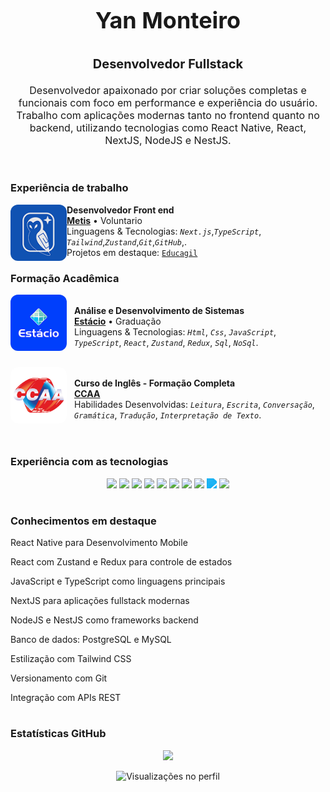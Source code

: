 <h3 align="center" style="font-size: 36px;">Yan Monteiro </h3>
<p align="center" style="font-size: 20px;">
  <strong>Desenvolvedor Fullstack</strong>
</p>

<p align="center" style="font-size: 16px;">
  Desenvolvedor apaixonado por criar soluções completas e funcionais com foco em performance e experiência do usuário. <br/>
  Trabalho com aplicações modernas tanto no frontend quanto no backend, utilizando tecnologias como React Native, React, NextJS, NodeJS e NestJS.
</p>

<br/>

<h3> Experiência de trabalho </h3>

[<img align="left" height="90px" width="90px" style="border-radius: 12px" alt="Metis" src="./img/Metis.png"/>](https://www.linkedin.com/company/equipemetis/posts/?feedView=all)
**Desenvolvedor Front end** \
[**Metis**](https://www.linkedin.com/company/equipemetis/posts/?feedView=all) • Voluntario \
Linguagens & Tecnologias: *`Next.js`*,*`TypeScript`*, *`Tailwind`*,*`Zustand`*,*`Git`*,*`GitHub`*,.\
Projetos em destaque: [`Educagil`]()
<br/>

<h3> Formação Acadêmica </h3>


[<img align="left" height="90px" width="90px" style="border-radius: 12px; margin-right: 12px;" alt="estacio" src="./img/Estacio.png"/>](https://www.estacio.com.br/)  
**Análise e Desenvolvimento de Sistemas**  
[**Estácio**](https://www.estacio.com.br/) • Graduação  
Linguagens & Tecnologias: *`Html`*, *`Css`*, *`JavaScript`*, *`TypeScript`*, *`React`*, *`Zustand`*, *`Redux`*, *`Sql`*, *`NoSql`*.  
<br clear="left"/>

[<img align="left" height="90px" width="90px" style="border-radius: 12px; margin-right: 12px;" alt="curso de inglês" src="./img/ccaa-logo.png"/>](https://www.ccaa.com.br/)  
**Curso de Inglês - Formação Completa**  
[**CCAA**](https://www.ccaa.com.br/)  
Habilidades Desenvolvidas: *`Leitura`*, *`Escrita`*, *`Conversação`*, *`Gramática`*, *`Tradução`*, *`Interpretação de Texto`*.  
<br clear="left"/>

<h1></h1>

<h3> Experiência com as tecnologias </h3>

<p align="center">
  <img src="https://cdn.jsdelivr.net/gh/devicons/devicon/icons/html5/html5-original.svg" height="50" />
  <img src="https://cdn.jsdelivr.net/gh/devicons/devicon/icons/css3/css3-original.svg" height="50" />
  <img src="https://cdn.jsdelivr.net/gh/devicons/devicon/icons/javascript/javascript-original.svg" height="50" />
  <img src="https://cdn.jsdelivr.net/gh/devicons/devicon/icons/typescript/typescript-original.svg" height="50" />
  <img src="https://cdn.jsdelivr.net/gh/devicons/devicon/icons/react/react-original.svg" height="50" />
  <img src="https://cdn.jsdelivr.net/gh/devicons/devicon/icons/nextjs/nextjs-original.svg" height="50" />
  <img src="https://nestjs.com/img/logo-small.svg" height="50" />
  <img src="https://cdn.jsdelivr.net/gh/devicons/devicon/icons/postgresql/postgresql-original.svg" height="50" />
  <img src="https://cdn.jsdelivr.net/npm/simple-icons@v9/icons/mysql.svg" height="50" style="filter: invert(44%) sepia(93%) saturate(1307%) hue-rotate(165deg) brightness(98%) contrast(95%)" />
  <img src="https://cdn.jsdelivr.net/gh/devicons/devicon/icons/git/git-original.svg" height="50" />
</p>
<h1></h1>


<h3> Conhecimentos em destaque</h3>
<p>React Native para Desenvolvimento Mobile</p>  
<p>React com Zustand e Redux para controle de estados  </p> 
<p>JavaScript e TypeScript como linguagens principais</p>   
<p>NextJS para aplicações fullstack modernas  </p> 
<p>NodeJS e NestJS como frameworks backend  </p>  
<p>Banco de dados: PostgreSQL e MySQL  </p> 
<p>Estilização com Tailwind CSS  </p> 
<p>Versionamento com Git  </p> 
<p>Integração com APIs REST  </p> 

<h1></h1>


<h3> Estatísticas GitHub</h3>

<p align="center">
  <img src="https://github-readme-stats.vercel.app/api/top-langs/?username=yanalmeida2411&layout=compact&theme=tokyonight"/>
</p>

<p align="center">
  <img src="https://komarev.com/ghpvc/?username=yanalmeida2411&style=flat-square&color=blue" alt="Visualizações no perfil" />
</p>
